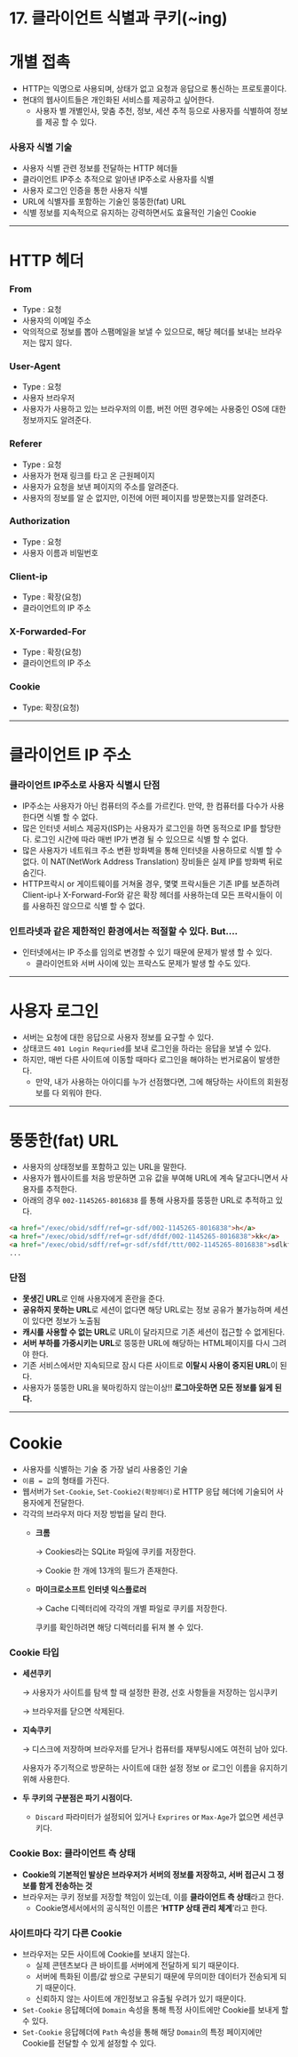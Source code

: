 # 17. 클라이언트 식별과 쿠키(~ing)

# 개별 접촉

- HTTP는 익명으로 사용되며, 상태가 없고 요청과 응답으로 통신하는 프로토콜이다.
- 현대의 웹사이트들은 개인화된 서비스를 제공하고 싶어한다.
    - 사용자 별 개별인사, 맞춤 추천, 정보, 세션 추적 등으로 사용자를 식별하여 정보를 제공 할 수 있다.

### 사용자 식별 기술

- 사용자 식별 관련 정보를 전달하는 HTTP 헤더들
- 클라이언트 IP주소 추적으로 알아낸 IP주소로 사용자를 식별
- 사용자 로그인 인증을 통한 사용자 식별
- URL에 식별자를 포함하는 기술인 뚱뚱한(fat) URL
- 식별 정보를 지속적으로 유지하는 강력하면서도 효율적인 기술인 Cookie

---

# HTTP 헤더

### From

- Type : 요청
- 사용자의 이메일 주소
- 악의적으로 정보를 뽑아 스팸메일을 보낼 수 있으므로, 해당 헤더를 보내는 브라우저는 많지 않다.

### User-Agent

- Type : 요청
- 사용자 브라우저
- 사용자가 사용하고 있는 브라우저의 이름, 버전 어떤 경우에는 사용중인 OS에 대한 정보까지도 알려준다.

### Referer

- Type : 요청
- 사용자가 현재 링크를 타고 온 근원페이지
- 사용자가 요청을 보낸 페이지의 주소를 알려준다.
- 사용자의 정보를 알 순 없지만, 이전에 어떤 페이지를 방문했는지를 알려준다.

### Authorization

- Type : 요청
- 사용자 이름과 비밀번호

### Client-ip

- Type : 확장(요청)
- 클라이언트의 IP 주소

### X-Forwarded-For

- Type : 확장(요청)
- 클라이언트의 IP 주소

### Cookie

- Type: 확장(요청)

---

# 클라이언트 IP 주소

### 클라이언트 IP주소로 사용자 식별시 단점

- IP주소는 사용자가 아닌 컴퓨터의 주소를 가르킨다. 만약, 한 컴퓨터를 다수가 사용한다면 식별 할 수 없다.
- 많은 인터넷 서비스 제공자(ISP)는 사용자가 로그인을 하면 동적으로 IP를 할당한다. 로그인 시간에 따라 매번 IP가 변경 될 수 있으므로 식별 할 수 없다.
- 많은 사용자가 네트워크 주소 변환 방화벽을 통해 인터넷을 사용하므로 식별 할 수 없다.
이 NAT(NetWork Address Translation) 장비들은 실제 IP를 방화벽 뒤로 숨긴다.
- HTTP프락시 or 게이트웨이를 거쳐올 경우, 몇몇 프락시들은 기존 IP를 보존하려 Client-ip나 X-Forward-For와 같은 확장 헤더를 사용하는데 모든 프락시들이 이를 사용하진 않으므로 식별 할 수 없다.

### 인트라넷과 같은 제한적인 환경에서는 적절할 수 있다. But….

- 인터넷에서는 IP 주소를 임의로 변경할 수 있기 때문에 문제가 발생 할 수 있다.
    - 클라이언트와 서버 사이에 있는 프락스도 문제가 발생 할 수도 있다.

---

# 사용자 로그인

- 서버는 요청에 대한 응답으로 사용자 정보를 요구할 수 있다.
- 상태코드 `401 Login Requried`를 보내 로그인을 하라는 응답을 보낼 수 있다.
- 하지만, 매번 다른 사이트에 이동할 때마다 로그인을 해야하는 번거로움이 발생한다.
    - 만약, 내가 사용하는 아이디를 누가 선점했다면, 그에 해당하는 사이트의 회원정보를 다 외워야 한다.

---

# 뚱뚱한(fat) URL

- 사용자의 상태정보를 포함하고 있는 URL을 말한다.
- 사용자가 웹사이트를 처음 방문하면 고유 값을 부여해 URL에 계속 달고다니면서 사용자를 추적한다.
- 아래의 경우 `002-1145265-8016838` 를 통해 사용자를 뚱뚱한 URL로 추적하고 있다.

```html
<a href="/exec/obid/sdff/ref=gr-sdf/002-1145265-8016838">h</a>
<a href="/exec/obid/sdff/ref=gr-sdf/dfdf/002-1145265-8016838">kk</a>
<a href="/exec/obid/sdff/ref=gr-sdf/sfdf/ttt/002-1145265-8016838">sdlkfj</a>
...
```

### 단점

- **못생긴 URL**로 인해 사용자에게 혼란을 준다.
- **공유하지 못하는 URL**로 세션이 없다면 해당 URL로는 정보 공유가 불가능하며 세션이 있다면 정보가 노출됨
- **캐시를 사용할 수 없는 URL**로 URL이 달라지므로 기존 세션이 접근할 수 없게된다.
- **서버 부하를 가중시키는 URL**로 뚱뚱한 URL에 해당하는 HTML페이지를 다시 그려야 한다.
- 기존 서비스에서만 지속되므로 잠시 다른 사이트로 **이탈시 사용이 중지된 URL**이 된다.
- 사용자가 뚱뚱한 URL을 북마킹하지 않는이상!! **로그아웃하면 모든 정보를 잃게 된다.**

---

# Cookie

- 사용자를 식별하는 기술 중 가장 널리 사용중인 기술
- `이름 = 값`의 형태를 가진다.
- 웹서버가 `Set-Cookie`, `Set-Cookie2(확장헤더)`로 HTTP 응답 헤더에 기술되어 사용자에게 전달한다.
- 각각의 브라우저 마다 저장 방법을 달리 한다.
    - **크롬**
        
        → Cookies라는 SQLite 파일에 쿠키를 저장한다.
        
        → Cookie 한 개에 13개의 필드가 존재한다.
        
    - **마이크로소프트 인터넷 익스플로러**
        
        → Cache 디렉터리에 각각의 개별 파일로 쿠키를 저장한다.
        
        쿠키를 확인하려면 해당 디렉터리를 뒤져 볼 수 있다.
        

### Cookie 타입

- **세션쿠키**
    
    → 사용자가 사이트를 탐색 할 때 설정한 환경, 선호 사항들을 저장하는 임시쿠키
    
    → 브라우저를 닫으면 삭제된다.
    
- **지속쿠키**
    
    → 디스크에 저장하며 브라우저를 닫거나 컴퓨터를 재부팅시에도 여전히 남아 있다.
    
    사용자가 주기적으로 방문하는 사이트에 대한 설정 정보 or 로그인 이름을 유지하기 위해 사용한다.
    
- **두 쿠키의 구분점은 파기 시점이다.**
    - `Discard` 파라미터가 설정되어 있거나 `Exprires` or `Max-Age`가 없으면 세션쿠키다.

### Cookie Box: 클라이언트 측 상태

- **Cookie의 기본적인 발상은 브라우저가 서버의 정보를 저장하고, 서버 접근시 그 정보를 함게 전송하는 것**
- 브라우저는 쿠키 정보를 저장할 책임이 있는데, 이를 **클라이언트 측 상태**라고 한다.
    - Cookie명세서에서의 공식적인 이름은 ‘**HTTP 상태 관리 체계**’라고 한다.

### 사이트마다 각기 다른 Cookie

- 브라우저는 모든 사이트에 Cookie를 보내지 않는다.
    - 실제 콘텐츠보다 큰 바이트를 서버에게 전달하게 되기 때문이다.
    - 서버에 특화된 이름/값 쌍으로 구분되기 때문에 무의미한 데이터가 전송되게 되기 때문이다.
    - 신뢰하지 않는 사이트에 개인정보고 유출될 우려가 있기 때문이다.
- `Set-Cookie` 응답헤더에 `Domain` 속성을 통해 특정 사이트에만 Cookie를 보내게 할 수 있다.
- `Set-Cookie` 응답헤더에 `Path` 속성을 통해 해당 `Domain`의 특정 페이지에만 Cookie를 전달할 수 있게 설정할 수 있다.
